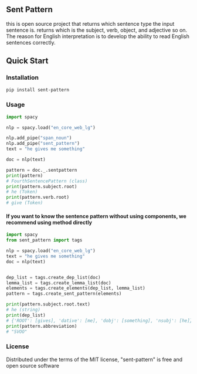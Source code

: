 ## Sent Pattern
this is open source project that returns which sentence type the input sentence is. returns which is the subject, verb, object, and adjective so on.
The reason for English interpretation is to develop the ability to read English sentences correctly.


## Quick Start

### Installation
```bash
pip install sent-pattern
```

### Usage

```py
import spacy

nlp = spacy.load("en_core_web_lg")

nlp.add_pipe("span_noun")
nlp.add_pipe("sent_pattern")
text = "he gives me something"

doc = nlp(text)

pattern = doc._.sentpattern
print(pattern) 
# FourthSentencePattern (class)
print(pattern.subject.root)
# he (Token)
print(pattern.verb.root)
# give (Token)
```

#### If you want to know the sentence pattern without using components, we recommend using method directly

```py
import spacy
from sent_pattern import tags

nlp = spacy.load("en_core_web_lg")
text = "he gives me something"
doc = nlp(text)


dep_list = tags.create_dep_list(doc)
lemma_list = tags.create_lemma_list(doc)
elements = tags.create_elements(dep_list, lemma_list)
pattern = tags.create_sent_pattern(elements)

print(pattern.subject.root.text)
# he (string)
print(dep_list)
# {'ROOT': [gives], 'dative': [me], 'dobj': [something], 'nsubj': [he]}
print(pattern.abbreviation)
# "SVOO"
```


### License
Distributed under the terms of the MIT license, "sent-pattern" is free and open source software